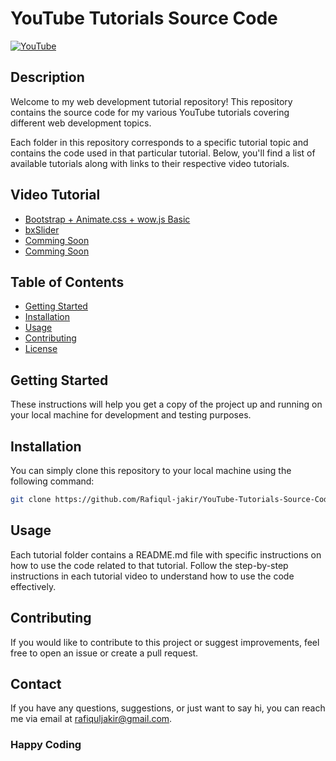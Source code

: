 # YouTube Tutorials Source Code

[![YouTube](https://img.shields.io/badge/Watch%20on%20YouTube-red?logo=youtube)](https://www.youtube.com/@rafiqul-jakir)

## Description

Welcome to my web development tutorial repository! This repository contains the source code for my various YouTube tutorials covering different web development topics.

Each folder in this repository corresponds to a specific tutorial topic and contains the code used in that particular tutorial. Below, you'll find a list of available tutorials along with links to their respective video tutorials.


## Video Tutorial

- [Bootstrap + Animate.css + wow.js Basic](https://youtu.be/QjhX44ICPJk)
- [bxSlider ](https://youtu.be/eu0czABETdY)
- [Comming Soon](#)
- [Comming Soon](#)

## Table of Contents

- [Getting Started](#getting-started)
- [Installation](#installation)
- [Usage](#usage)
- [Contributing](#contributing)
- [License](#license)

## Getting Started

These instructions will help you get a copy of the project up and running on your local machine for development and testing purposes.

## Installation

You can simply clone this repository to your local machine using the following command:

```bash
git clone https://github.com/Rafiqul-jakir/YouTube-Tutorials-Source-Code.git
```
## Usage

Each tutorial folder contains a README.md file with specific instructions on how to use the code related to that tutorial. Follow the step-by-step instructions in each tutorial video to understand how to use the code effectively.

## Contributing

If you would like to contribute to this project or suggest improvements, feel free to open an issue or create a pull request.

## Contact

If you have any questions, suggestions, or just want to say hi, you can reach me via email at rafiquljakir@gmail.com.

<h3> Happy Coding</h3>
